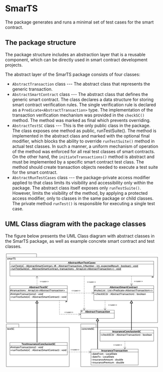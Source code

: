# SmarTS
The package generates and runs a minimal set of test cases for the smart contract.

## The package structure

The package structure includes an abstraction layer that is a reusable component, which can be directly used in smart contract development projects.

The abstract layer of the SmarTS package consists of four classes:
* ``AbstractTransaction`` class --- The abstract class that represents the generic transaction.
* ``AbstractSmartContract`` class --- The abstract class that defines the generic smart contract. The class declares a data structure for storing smart contract verification rules. The single verification rule is declared as a ``Predicate<AbstractTransaction>`` type. The implementation of the transaction verification mechanism was provided in the ``checkSC()`` method. The method was marked as final which prevents overriding.
* ``AbstractTestSC`` class --- This is the only public class in the package. The class exposes one method as public, runTestSuite(). The method is implemented in the abstract class and marked with the optional final modifier, which blocks the ability to override ``runTestSuite()`` method in actual test classes. In such a manner, a uniform mechanism of operation of the method was enforced for all real test classes of smart contracts. On the other hand, the ``initiateTransactions()`` method is abstract and must be implemented by a specific smart contract test class. The method should create transaction objects needed to execute a test suite for the smart contract.
* ``AbstractRunTestCases`` class --- the package-private access modifier applied to that class limits its visibility and accessibility only within the package. The abstract class itself exposes only ``runTestSuite()``. However, limits the visibility of the method, by applying a protected access modifier, only to classes in the same package or child classes. The private method ``runTest()`` is responsible for executing a single test case.

## UML Class diagram with the package classes

The figure below presents the UML Class diagram with abstract classes in the SmarTS package, as well as example concrete smart contract and test classes.
<p align="center">
  <img src="UML-Class-diagram.png" alt="UML Class diagram" width="500">
</p>
